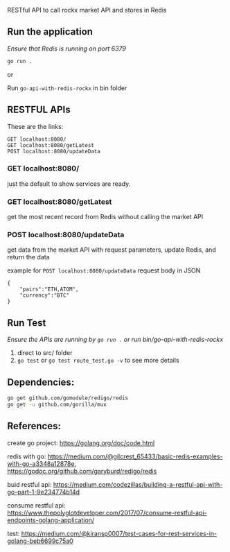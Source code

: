 RESTful API to call rockx market API and stores in Redis


## Run the application
*Ensure that Redis is running on port 6379*
```sh
go run .
```

or

Run `go-api-with-redis-rockx` in bin folder


## RESTFUL APIs

These are the links:
```
GET localhost:8080/
GET localhost:8080/getLatest
POST localhost:8080/updateData
```

### GET localhost:8080/

just the default to show services are ready.

### GET localhost:8080/getLatest

get the most recent record from Redis without calling the market API

### POST localhost:8080/updateData

get data from the market API with request parameters, update Redis, and return the data

example for `POST localhost:8080/updateData` request body in JSON
```
{
    "pairs":"ETH,ATOM",
    "currency":"BTC"
}
```

## Run Test

*Ensure the APIs are running by `go run .` or run bin/go-api-with-redis-rockx*

1. direct to src/ folder
2. `go test` or `go test route_test.go -v` to see more details 

## Dependencies:

```sh
go get github.com/gomodule/redigo/redis
go get -u github.com/gorilla/mux
```

## References:

create go project: https://golang.org/doc/code.html

redis with go: https://medium.com/@gilcrest_65433/basic-redis-examples-with-go-a3348a12878e, https://godoc.org/github.com/garyburd/redigo/redis

buid restful api: https://medium.com/codezillas/building-a-restful-api-with-go-part-1-9e234774b14d

consume restful api: https://www.thepolyglotdeveloper.com/2017/07/consume-restful-api-endpoints-golang-application/

test: https://medium.com/@kiransp0007/test-cases-for-rest-services-in-golang-beb6699c75a0
